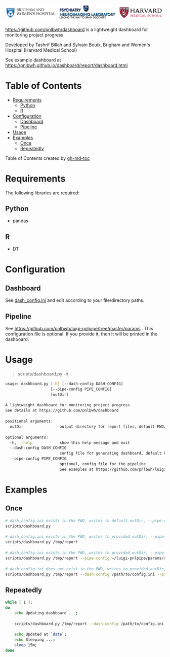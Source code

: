 ![](pnl-bwh-hms.png)

https://github.com/pnlbwh/dashboard is a lightweight dashboard for monitoring project progress

Developed by Tashrif Billah and Sylvain Bouix, Brigham and Women's Hospital (Harvard Medical School)

See example dashboard at https://pnlbwh.github.io/dashboard/report/dashboard.html

Table of Contents
=================
    
   * [Requirements](#requirements)
      * [Python](#python)
      * [R](#r)
   * [Configuration](#configuration)
      * [Dashboard](#dashboard)
      * [Pipeline](#pipeline)
   * [Usage](#usage)
   * [Examples](#examples)
      * [Once](#once)
      * [Repeatedly](#repeatedly)

Table of Contents created by [gh-md-toc](https://github.com/ekalinin/github-markdown-toc)


# Requirements

The following libraries are required:

## Python

* pandas

## R

* DT


# Configuration

## Dashboard

See [dash_config.ini](../scripts/dash_config.ini) and edit according to your file/directory paths.

## Pipeline

See https://github.com/pnlbwh/luigi-pnlpipe/tree/master/params . This configuration file 
is optional. If you provide it, then it will be printed in the dashboard.



# Usage

> scripts/dashboard.py -h

```bash
usage: dashboard.py [-h] [--dash-config DASH_CONFIG]
                    [--pipe-config PIPE_CONFIG]
                    [outDir]

A lightweight dashboard for monitoring project progress
See details at https://github.com/pnlbwh/dashboard

positional arguments:
  outDir                output directory for report files, default PWD/report-PID

optional arguments:
  -h, --help            show this help message and exit
  --dash-config DASH_CONFIG
                        config file for generating dashboard, default PWD/dash_config.ini
  --pipe-config PIPE_CONFIG
                        optional, config file for the pipeline
                        See examples at https://github.com/pnlbwh/luigi-pnlpipe/tree/master/params
```


# Examples

## Once

```bash
# dash_config.ini exists in the PWD, writes to default outDir, --pipe-config unavailable
scripts/dashboard.py

# dash_config.ini exists in the PWD, writes to provided outDir, --pipe-config unavailable
scripts/dashboard.py /tmp/report

# dash_config.ini exists in the PWD, writes to provided outDir, --pipe-config available
scripts/dashboard.py /tmp/report --pipe-config ~/luigi-pnlpipe/params/struct_pipe_params.cfg

# dash_config.ini does not exist in the PWD, writes to provided outDir, --pipe-config available
scripts/dashboard.py /tmp/report --dash-config /path/to/config.ini --pipe-config ~/luigi-pnlpipe/params/struct_pipe_params.cfg
```


## Repeatedly

```bash
while [ 1 ]; 
do 
    echo Updating dashboard ...; 
    
    scripts/dashboard.py /tmp/report --dash-config /path/to/config.ini --pipe-config ~/luigi-pnlpipe/params/struct_pipe_params.cfg; 
    
    echo Updated at `date`; 
    echo Sleeping ...; 
    sleep 15m; 
done
```

